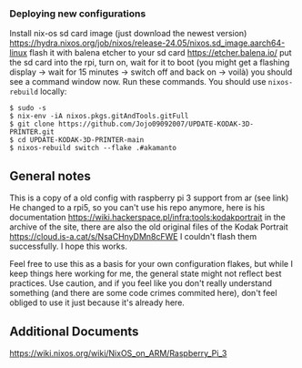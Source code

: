 ### Deploying new configurations
Install nix-os sd card image (just download the newest version) https://hydra.nixos.org/job/nixos/release-24.05/nixos.sd_image.aarch64-linux
flash it with balena etcher to your sd card https://etcher.balena.io/
put the sd card into the rpi, turn on, wait for it to boot (you might get a flashing display -> wait for 15 minutes -> switch off and back on -> voilà) you should see a command window now.
Run these commands.
You should use `nixos-rebuild` locally:
```
$ sudo -s
$ nix-env -iA nixos.pkgs.gitAndTools.gitFull
$ git clone https://github.com/Jojo09092007/UPDATE-KODAK-3D-PRINTER.git
$ cd UPDATE-KODAK-3D-PRINTER-main
$ nixos-rebuild switch --flake .#akamanto
```

## General notes
This is a copy of a old config with raspberry pi 3 support from ar (see link)
He changed to a rpi5, so you can't use his repo anymore, here is his documentation https://wiki.hackerspace.pl/infra:tools:kodakportrait
in the archive of the site, there are also the old original files of the Kodak Portrait https://cloud.is-a.cat/s/NsaCHnyDMn8cFWE
I couldn't flash them successfully.
I hope this works.

Feel free to use this as a basis for your own configuration flakes, but while I
keep things here working for me, the general state might not reflect best
practices. Use caution, and if you feel like you don't really understand
something (and there are some code crimes commited here), don't feel obliged to
use it just because it's already here.
## Additional Documents
https://wiki.nixos.org/wiki/NixOS_on_ARM/Raspberry_Pi_3
